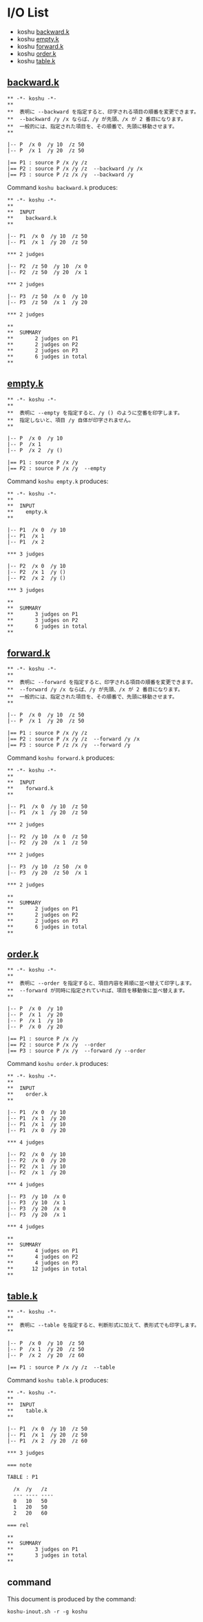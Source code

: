 # I/O List

- koshu [backward.k](#backwardk)
- koshu [empty.k](#emptyk)
- koshu [forward.k](#forwardk)
- koshu [order.k](#orderk)
- koshu [table.k](#tablek)



## [backward.k](backward.k)

```
** -*- koshu -*-
**
**  表明に --backward を指定すると、印字される項目の順番を変更できます。
**  --backward /y /x ならば、/y が先頭、/x が 2 番目になります。
**  一般的には、指定された項目を、その順番で、先頭に移動させます。
**

|-- P  /x 0  /y 10  /z 50
|-- P  /x 1  /y 20  /z 50

|== P1 : source P /x /y /z
|== P2 : source P /x /y /z  --backward /y /x
|== P3 : source P /z /x /y  --backward /y
```

Command `koshu backward.k` produces:

```
** -*- koshu -*-
**
**  INPUT
**    backward.k
**

|-- P1  /x 0  /y 10  /z 50
|-- P1  /x 1  /y 20  /z 50

*** 2 judges

|-- P2  /z 50  /y 10  /x 0
|-- P2  /z 50  /y 20  /x 1

*** 2 judges

|-- P3  /z 50  /x 0  /y 10
|-- P3  /z 50  /x 1  /y 20

*** 2 judges

**
**  SUMMARY
**       2 judges on P1
**       2 judges on P2
**       2 judges on P3
**       6 judges in total
**
```



## [empty.k](empty.k)

```
** -*- koshu -*-
**
**  表明に --empty を指定すると、/y () のように空番を印字します。
**  指定しないと、項目 /y 自体が印字されません。
**

|-- P  /x 0  /y 10
|-- P  /x 1
|-- P  /x 2  /y ()

|== P1 : source P /x /y 
|== P2 : source P /x /y  --empty
```

Command `koshu empty.k` produces:

```
** -*- koshu -*-
**
**  INPUT
**    empty.k
**

|-- P1  /x 0  /y 10
|-- P1  /x 1
|-- P1  /x 2

*** 3 judges

|-- P2  /x 0  /y 10
|-- P2  /x 1  /y ()
|-- P2  /x 2  /y ()

*** 3 judges

**
**  SUMMARY
**       3 judges on P1
**       3 judges on P2
**       6 judges in total
**
```



## [forward.k](forward.k)

```
** -*- koshu -*-
**
**  表明に --forward を指定すると、印字される項目の順番を変更できます。
**  --forward /y /x ならば、/y が先頭、/x が 2 番目になります。
**  一般的には、指定された項目を、その順番で、先頭に移動させます。
**

|-- P  /x 0  /y 10  /z 50
|-- P  /x 1  /y 20  /z 50

|== P1 : source P /x /y /z
|== P2 : source P /x /y /z  --forward /y /x
|== P3 : source P /z /x /y  --forward /y
```

Command `koshu forward.k` produces:

```
** -*- koshu -*-
**
**  INPUT
**    forward.k
**

|-- P1  /x 0  /y 10  /z 50
|-- P1  /x 1  /y 20  /z 50

*** 2 judges

|-- P2  /y 10  /x 0  /z 50
|-- P2  /y 20  /x 1  /z 50

*** 2 judges

|-- P3  /y 10  /z 50  /x 0
|-- P3  /y 20  /z 50  /x 1

*** 2 judges

**
**  SUMMARY
**       2 judges on P1
**       2 judges on P2
**       2 judges on P3
**       6 judges in total
**
```



## [order.k](order.k)

```
** -*- koshu -*-
**
**  表明に --order を指定すると、項目内容を昇順に並べ替えて印字します。
**  --forward が同時に指定されていれば、項目を移動後に並べ替えます。
**

|-- P  /x 0  /y 10
|-- P  /x 1  /y 20
|-- P  /x 1  /y 10
|-- P  /x 0  /y 20

|== P1 : source P /x /y
|== P2 : source P /x /y  --order
|== P3 : source P /x /y  --forward /y --order
```

Command `koshu order.k` produces:

```
** -*- koshu -*-
**
**  INPUT
**    order.k
**

|-- P1  /x 0  /y 10
|-- P1  /x 1  /y 20
|-- P1  /x 1  /y 10
|-- P1  /x 0  /y 20

*** 4 judges

|-- P2  /x 0  /y 10
|-- P2  /x 0  /y 20
|-- P2  /x 1  /y 10
|-- P2  /x 1  /y 20

*** 4 judges

|-- P3  /y 10  /x 0
|-- P3  /y 10  /x 1
|-- P3  /y 20  /x 0
|-- P3  /y 20  /x 1

*** 4 judges

**
**  SUMMARY
**       4 judges on P1
**       4 judges on P2
**       4 judges on P3
**      12 judges in total
**
```



## [table.k](table.k)

```
** -*- koshu -*-
**
**  表明に --table を指定すると、判断形式に加えて、表形式でも印字します。
**

|-- P  /x 0  /y 10  /z 50
|-- P  /x 1  /y 20  /z 50
|-- P  /x 2  /y 20  /z 60

|== P1 : source P /x /y /z  --table
```

Command `koshu table.k` produces:

```
** -*- koshu -*-
**
**  INPUT
**    table.k
**

|-- P1  /x 0  /y 10  /z 50
|-- P1  /x 1  /y 20  /z 50
|-- P1  /x 2  /y 20  /z 60

*** 3 judges

=== note

TABLE : P1

  /x  /y   /z
  --- ---- ----
  0   10   50
  1   20   50
  2   20   60

=== rel

**
**  SUMMARY
**       3 judges on P1
**       3 judges in total
**
```



## command

This document is produced by the command:

```
koshu-inout.sh -r -g koshu
```
